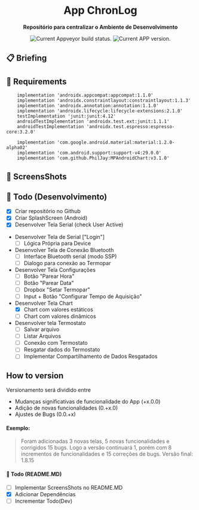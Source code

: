 <h1 align="center">
  App ChronLog
</h1>

<p align="center">
  <strong>Repositório para centralizar o Ambiente de Desenvolvimento</strong>
  <p align="center">
    <img src="https://ci.appveyor.com/api/projects/status/g8d58ipi3auqdtrk/branch/master?svg=true" alt="Current Appveyor build status." />
    <img src="https://img.shields.io/badge/version-1.0.0-blue.svg" alt="Current APP version." />  
  </p>
</p>

## 📋 Briefing

## 📖 Requirements
```
    implementation 'androidx.appcompat:appcompat:1.1.0'
    implementation 'androidx.constraintlayout:constraintlayout:1.1.3'
    implementation 'androidx.annotation:annotation:1.1.0'
    implementation 'androidx.lifecycle:lifecycle-extensions:2.1.0'
    testImplementation 'junit:junit:4.12'
    androidTestImplementation 'androidx.test.ext:junit:1.1.1'
    androidTestImplementation 'androidx.test.espresso:espresso-core:3.2.0'

    implementation 'com.google.android.material:material:1.2.0-alpha02'
    implementation 'com.android.support:support-v4:29.0.0'
    implementation 'com.github.PhilJay:MPAndroidChart:v3.1.0'

```

## 🚀 ScreensShots

## 👏 Todo (Desenvolvimento)

- [x] Criar repositório no Github
- [x] Criar SplashScreen (Android)
- [x] Desenvolver Tela Serial (check User Active)

* Desenvolver Tela de Serial ["Login"]
  - [ ] Lógica Própria para Device
  
* Desenvolver Tela de Conexão Bluetooth
  - [ ] Interface Bluetooth serial (modo SSP)
  - [ ] Dialogo para conexão ao Termopar
  
* Desenvolver Tela Configurações
  - [ ] Botão "Parear Hora"
  - [ ] Botão "Parear Data"
  - [ ] Dropbox "Setar Termopar"
  - [ ] Input + Botão "Configurar Tempo de Aquisição"
  
* Desenvolver Tela Chart 
  - [x] Chart com valores estáticos
  - [ ] Chart com valores dinâmicos
  
* Desenvolver tela Termostato
  - [ ] Salvar arquivo
  - [ ] Listar Arquivos
  - [ ] Conexão com Termostato
  - [ ] Resgatar dados do Termostato
  - [ ] Implementar Compartilhamento de Dados Resgatados

## How to version

Versionamento será dividido entre

- Mudanças significativas de funcionalidade do App (+x.0.0)
- Adição de novas funcionalidades (0.+x.0)
- Ajustes de Bugs (0.0.+x)

#### Exemplo:

> Foram adicionadas 3 novas telas, 5 novas funcionalidades e corrigidos 15 bugs. Logo a versão continuará 1, porém com 8 incrementos de funcionalidades e 15 correções de bugs. Versão final: 1.8.15

#### 👏 Todo (README.MD)

- [ ] Implementar ScreensShots no README.MD
- [x] Adicionar Dependências
- [ ] Incrementar Todo(Dev)
